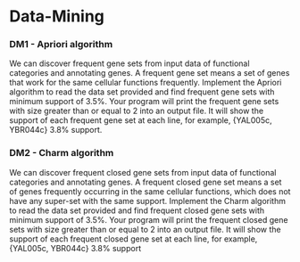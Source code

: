 # Data-Mining

### DM1 - Apriori algorithm
We can discover frequent gene sets from input data of functional categories and annotating genes. A frequent gene set means a set of genes that work for the same cellular functions frequently. Implement the Apriori algorithm to read the data set provided and find frequent gene sets with minimum support of 3.5%. Your program will print the frequent gene sets with size greater than or equal to 2 into an output file. It will show the support of each frequent gene set at each line, for example, {YAL005c, YBR044c} 3.8% support.


### DM2 - Charm algorithm
We can discover frequent closed gene sets from input data of functional categories and annotating genes. A frequent closed gene set means a set of genes frequently occurring in the same cellular functions, which does not have any super-set with the same support. Implement the Charm algorithm to read the data set provided and find frequent closed gene sets with minimum support of 3.5%. Your program will print the frequent closed gene sets with size greater than or equal to 2 into an output file. It will show the support of each frequent closed gene set at each line, for example, {YAL005c, YBR044c} 3.8% support
